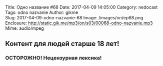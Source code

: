 Title: Одно название #68
Date: 2017-04-09 14:05:00
Category: nedocast  
Tags: odno nazvanie
Author: gikme  
Slug: 2017-04-09-odno-nazvanie-68
Image: /images/on/ep68.png
Enclosure: http://static.gik.me/mp3/on/s03/00068-odno-nazvanie.mp3
Mime: audio/mpeg


## Контент для людей старше 18 лет!

### ОСТОРОЖНО! Нецензурная лексика!
